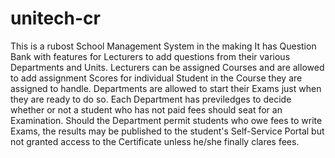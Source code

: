 # unitech-cr
This is a rubost School Management System in the making
It has Question Bank with features for Lecturers to add questions from their various Departments and Units.
Lecturers can be assigned Courses and are allowed to add assignment Scores for individual Student in the Course they are assigned to handle.
Departments are allowed to start their Exams just when they are ready to do so.
Each Department has previledges to decide whether or not a student who has not paid fees should seat for an Examination.
Should the Department permit students who owe fees to write Exams, the results may be published to the student's Self-Service Portal but not granted access to the Certificate unless he/she finally clares fees.
